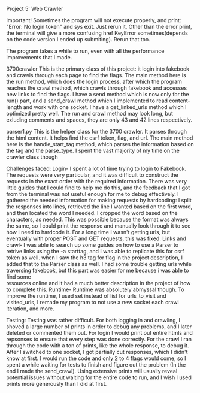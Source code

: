 Project 5: Web Crawler

Important! Sometimes the program will not execute properly, and print: "Error: No login token" and sys exit. Just rerun it.
Other than the error print, the terminal will give a more confusing href KeyError sometimes(depends on the code version I ended up submiting). Rerun that too.

The program takes a while to run, even with all the performance improvements that I made.

3700crawler
This is the primary class of this project: it login into fakebook and crawls through each page to find the flags. The main method 
here is the run method, which does the login process, after which the program reaches the crawl method, which crawls through 
fakebook and accesses new links to find the flags. I have a send method which is now only for the run() part, and a send_crawl method which I implemented to read content-length and work with one socket. I have a get_linked_urls method which I optimized pretty well. The run and crawl method may look long, but exluding comments and spaces, they are only 43 and 42 lines respectively.

parser1.py
This is the helper class for the 3700 crawler. It parses through the html content. It helps find the csrf token, flag, and url.
The main method here is the handle_start_tag method, which parses the information based on the tag and the parse_type. I spent the vast majority of my time on the crawler class though

Challenges faced:
Login-
I spent a lot of time trying to login to Fakebook. The requests were very particular, and it was difficult to construct the
requests in the exact order with the required information. There was very little guides that I could find to help me do this,
and the feedback that I got from the terminal was not useful enough for me to debug effectively. I gathered the needed 
information for making requests by hardcoding: I split the responses into lines, retrieved the line I wanted based on the first 
word, and then located the word I needed. I cropped the word based on the characters, as needed. This was possible because the 
format was always the same, so I could print the response and manually look through it to see how I need to hardcode it. For a 
long time I wasn't getting urls, but eventually with proper POST and GET requests, this was fixed. 
Links and crawl-
I was able to search up some guides on how to use a Parser to retrive links using the -a starttag, and I was able to replicate 
this for csrf token as well. when I saw the h3 tag for flag in the project description, I added that to the Parser class as well.
I had some trouble getting urls while traversing fakebook, but this part was easier for me because i was able to find some  
resources online and it had a much better description in the project of how to complete this. 
Runtime-
Runtime was absolutely abmyssal though. To improve the runtime, I used set instead of list for urls_to_visit and visited_urls, I remade my program to not use a new socket each crawl iteration, and more.

Testing:
Testing was rather difficult. For both logging in and crawling, I shoved a large number of prints in order to debug any problems, and I later deleted or commented them out. For login I would print out entire htmls and repsonses to ensure that every step was done correctly. For the crawl I ran through the code with a ton of prints, like the whole response, to debug it. After I switched to one socket, I got partially cut responses, which I didn't know at first. I would run the code and only 2 to 4 flags would come, so I spent a while waiting for tests to finish and figure out the problem (In the end I made the send_crawl). Using extensive prints will usually reveal potential issues without waiting for the entire code to run, and I wish I used prints more generously than I did at first.
